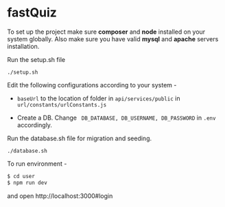 # fastQuiz

To set up the project make sure **composer** and **node** installed on your system globally. Also make sure you have valid **mysql** and **apache** servers installation.

Run the setup.sh file

```
./setup.sh
```

Edit the following configurations according to your system - 
* `baseUrl` to the location of folder in `api/services/public`  in `url/constants/urlConstants.js`

* Create a DB. Change  `
DB_DATABASE,
DB_USERNAME,
DB_PASSWORD` in `.env` accordingly.


Run the database.sh file for migration and seeding.
```
./database.sh
```


To run environment - 
```sh
$ cd user
$ npm run dev
```

and open http://localhost:3000#login